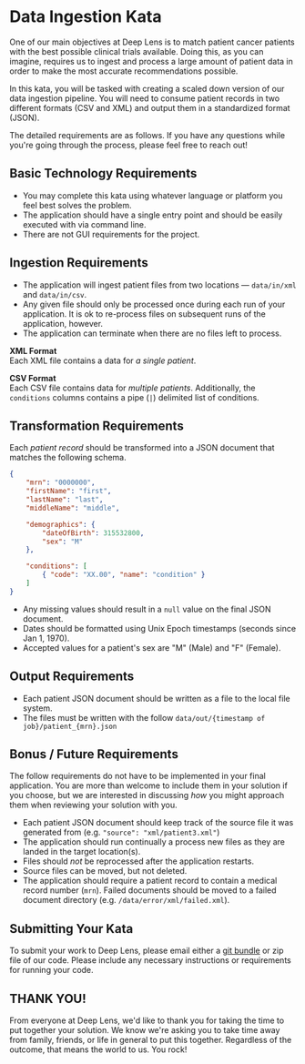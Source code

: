 # Data Ingestion Kata

One of our main objectives at Deep Lens is to match patient cancer patients with the best possible clinical trials
available. Doing this, as you can imagine, requires us to ingest and process a large amount of patient data in order to
make the most accurate recommendations possible.

In this kata, you will be tasked with creating a scaled down version of our data ingestion pipeline. You will need to 
consume patient records in two different formats (CSV and XML) and output them in a standardized format (JSON). 

The detailed requirements are as follows. If you have any questions while you're going through the process, please feel
free to reach out!


## Basic Technology Requirements

- You may complete this kata using whatever language or platform you feel best solves the problem.
- The application should have a single entry point and should be easily executed with via command line.
- There are not GUI requirements for the project.

## Ingestion Requirements

- The application will ingest patient files from two locations &mdash; `data/in/xml` and `data/in/csv`. 
- Any given file should only be processed once during each run of your application. It is ok to re-process files on
subsequent runs of the application, however.
- The application can terminate when there are no files left to process.

**XML Format**\
Each XML file contains a data for _a single patient_.

**CSV Format**\
Each CSV file contains data for _multiple patients_. Additionally, the `conditions` columns contains a pipe (`|`)
delimited list of conditions.

## Transformation Requirements

Each _patient record_ should be transformed into a JSON document that matches the following schema.

```json
{
    "mrn": "0000000",
    "firstName": "first",
    "lastName": "last",
    "middleName": "middle",

    "demographics": {
        "dateOfBirth": 315532800,
        "sex": "M"
    },

    "conditions": [
        { "code": "XX.00", "name": "condition" }
    ]
}
```

- Any missing values should result in a `null` value on the final JSON document.
- Dates should be formatted using Unix Epoch timestamps (seconds since Jan 1, 1970).
- Accepted values for a patient's sex are "M" (Male) and "F" (Female).

## Output Requirements

- Each patient JSON document should be written as a file to the local file system.
- The files must be written with the follow `data/out/{timestamp of job}/patient_{mrn}.json`

## Bonus / Future Requirements

The follow requirements do not have to be implemented in your final application. You are more than welcome to include
them in your solution if you choose, but we are interested in discussing _how_ you might approach them when reviewing
your solution with you.

- Each patient JSON document should keep track of the source file it was generated from
(e.g. `"source": "xml/patient3.xml"`)
- The application should run continually a process new files as they are landed in the target location(s). 
- Files should _not_ be reprocessed after the application restarts. 
- Source files can be moved, but not deleted.
- The application should require a patient record to contain a medical record number (`mrn`). Failed documents should be
moved to a failed document directory (e.g. `/data/error/xml/failed.xml`).

## Submitting Your Kata

To submit your work to Deep Lens, please email either a [git bundle](https://git-scm.com/docs/git-bundle) or zip file
of our code. Please include any necessary instructions or requirements for running your code.

## **THANK YOU!**

From everyone at Deep Lens, we'd like to thank you for taking the time to put together your solution. We know we're
asking you to take time away from family, friends, or life in general to put this together. Regardless of the
outcome, that means the world to us. You rock!